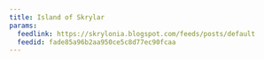 ```yaml
---
title: Island of Skrylar
params:
  feedlink: https://skrylonia.blogspot.com/feeds/posts/default
  feedid: fade85a96b2aa950ce5c8d77ec90fcaa
---
```

